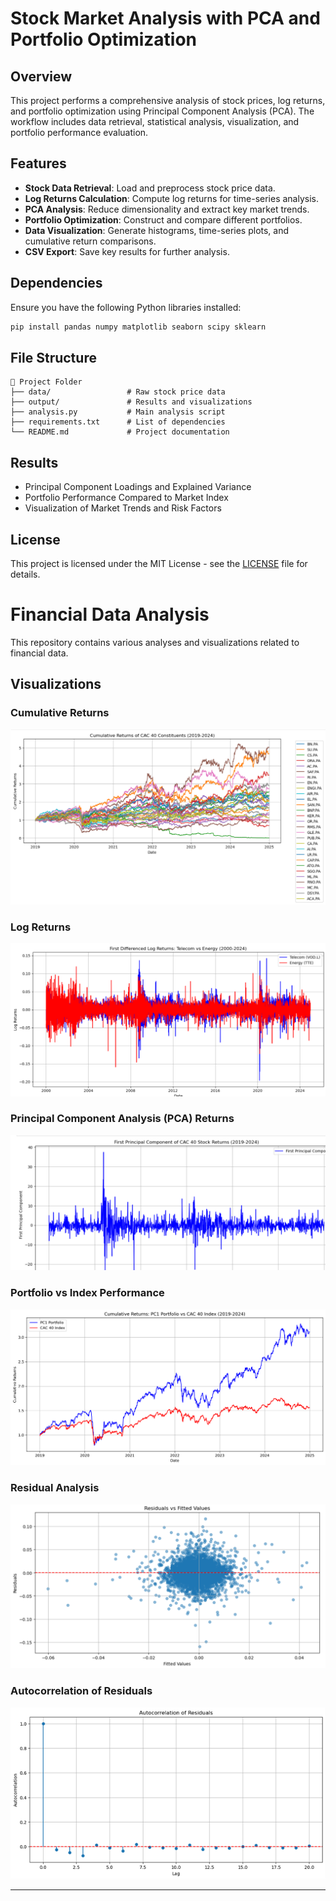 # Stock Market Analysis with PCA and Portfolio Optimization

## Overview
This project performs a comprehensive analysis of stock prices, log returns, and portfolio optimization using Principal Component Analysis (PCA). The workflow includes data retrieval, statistical analysis, visualization, and portfolio performance evaluation.

## Features
- **Stock Data Retrieval**: Load and preprocess stock price data.
- **Log Returns Calculation**: Compute log returns for time-series analysis.
- **PCA Analysis**: Reduce dimensionality and extract key market trends.
- **Portfolio Optimization**: Construct and compare different portfolios.
- **Data Visualization**: Generate histograms, time-series plots, and cumulative return comparisons.
- **CSV Export**: Save key results for further analysis.

## Dependencies
Ensure you have the following Python libraries installed:
```bash
pip install pandas numpy matplotlib seaborn scipy sklearn
```

## File Structure
```
📂 Project Folder
├── data/                 # Raw stock price data
├── output/               # Results and visualizations
├── analysis.py           # Main analysis script
├── requirements.txt      # List of dependencies
└── README.md             # Project documentation
```

## Results
- Principal Component Loadings and Explained Variance
- Portfolio Performance Compared to Market Index
- Visualization of Market Trends and Risk Factors

## License
This project is licensed under the MIT License - see the [LICENSE](LICENSE) file for details.

# Financial Data Analysis

This repository contains various analyses and visualizations related to financial data.

## Visualizations

### Cumulative Returns
![Cumulative Returns](images/Cumulative%20returns%20cac40.png)

### Log Returns
![Log Returns](images/Log%20returns.png)

### Principal Component Analysis (PCA) Returns
![PC1 Returns](images/PC1%20returns.png)

### Portfolio vs Index Performance
![Portfolio vs Index](images/portfolio_vs_index_cumulative_returns.png)

### Residual Analysis
![Residuals vs Fitted Values](images/Residuals%20vs%20Fitted%20values.png)

### Autocorrelation of Residuals
![Autocorrelation of Residuals](images/Autocorrection%20of%20residuals.png)

---
